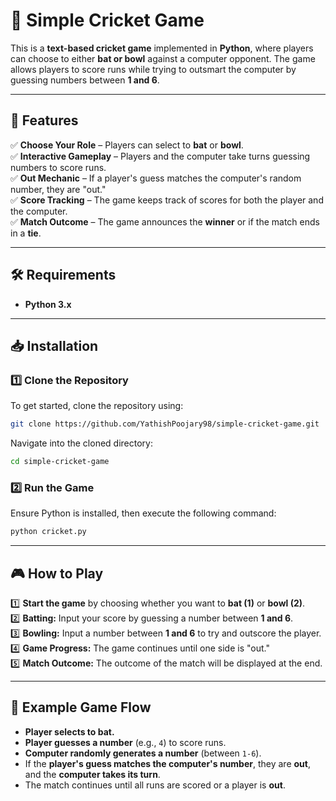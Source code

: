 # 🏏 Simple Cricket Game

This is a **text-based cricket game** implemented in **Python**, where players can choose to either **bat or bowl** against a computer opponent. The game allows players to score runs while trying to outsmart the computer by guessing numbers between **1 and 6**.

---

## 🚀 Features

✅ **Choose Your Role** – Players can select to **bat** or **bowl**.  
✅ **Interactive Gameplay** – Players and the computer take turns guessing numbers to score runs.  
✅ **Out Mechanic** – If a player's guess matches the computer's random number, they are "out."  
✅ **Score Tracking** – The game keeps track of scores for both the player and the computer.  
✅ **Match Outcome** – The game announces the **winner** or if the match ends in a **tie**.  

---

## 🛠 Requirements

- **Python 3.x**

---

## 📥 Installation

### 1️⃣ Clone the Repository

To get started, clone the repository using:

```bash
git clone https://github.com/YathishPoojary98/simple-cricket-game.git
```

Navigate into the cloned directory:

```bash
cd simple-cricket-game
```

### 2️⃣ Run the Game

Ensure Python is installed, then execute the following command:

```bash
python cricket.py
```

---

## 🎮 How to Play

1️⃣ **Start the game** by choosing whether you want to **bat (1)** or **bowl (2)**.  
2️⃣ **Batting:** Input your score by guessing a number between **1 and 6**.  
3️⃣ **Bowling:** Input a number between **1 and 6** to try and outscore the player.  
4️⃣ **Game Progress:** The game continues until one side is "out."  
5️⃣ **Match Outcome:** The outcome of the match will be displayed at the end.  

---

## 🎯 Example Game Flow

- **Player selects to bat.**  
- **Player guesses a number** (e.g., `4`) to score runs.  
- **Computer randomly generates a number** (between `1-6`).  
- If the **player's guess matches the computer's number**, they are **out**, and the **computer takes its turn**.  
- The match continues until all runs are scored or a player is **out**.  
